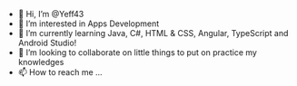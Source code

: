 - 👋 Hi, I’m @Yeff43
- 👀 I’m interested in Apps Development
- 🌱 I’m currently learning Java, C#, HTML & CSS, Angular, TypeScript and Android Studio!
- 💞️ I’m looking to collaborate on little things to put on practice my knowledges
- 📫 How to reach me ...

<!---
Yeff43/Yeff43 is a ✨ special ✨ repository because its `README.md` (this file) appears on your GitHub profile.
You can click the Preview link to take a look at your changes.
--->
